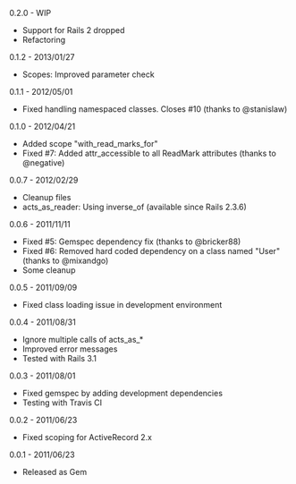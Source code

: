 0.2.0 - WIP

* Support for Rails 2 dropped
* Refactoring

0.1.2 - 2013/01/27

* Scopes: Improved parameter check

0.1.1 - 2012/05/01

* Fixed handling namespaced classes. Closes #10 (thanks to @stanislaw)

0.1.0 - 2012/04/21

* Added scope "with_read_marks_for"
* Fixed #7: Added attr_accessible to all ReadMark attributes (thanks to @negative)

0.0.7 - 2012/02/29

* Cleanup files
* acts_as_reader: Using inverse_of (available since Rails 2.3.6)

0.0.6 - 2011/11/11

* Fixed #5: Gemspec dependency fix (thanks to @bricker88)
* Fixed #6: Removed hard coded dependency on a class named "User" (thanks to @mixandgo)
* Some cleanup

0.0.5 - 2011/09/09

* Fixed class loading issue in development environment

0.0.4 - 2011/08/31

* Ignore multiple calls of acts_as_*
* Improved error messages
* Tested with Rails 3.1

0.0.3 - 2011/08/01

* Fixed gemspec by adding development dependencies
* Testing with Travis CI

0.0.2 - 2011/06/23

* Fixed scoping for ActiveRecord 2.x 

0.0.1 - 2011/06/23

* Released as Gem